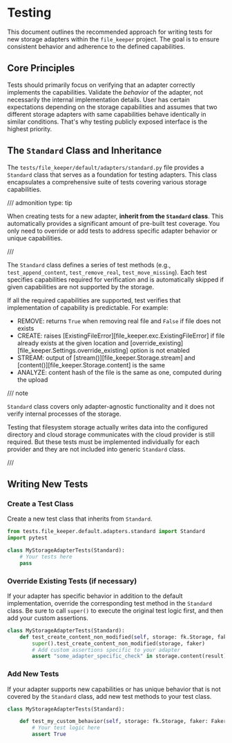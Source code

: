 # Testing

This document outlines the recommended approach for writing tests for new
storage adapters within the `file_keeper` project.  The goal is to ensure
consistent behavior and adherence to the defined capabilities.

## Core Principles

Tests should primarily focus on verifying that an adapter correctly implements
the capabilities. Validate the *behavior* of the adapter, not necessarily the
internal implementation details. User has certain expectations depending on the
storage capabilities and assumes that two different storage adapters with same
capabilities behave identically in similar conditions. That's why testing
publicly exposed interface is the highest priority.

## The `Standard` Class and Inheritance

The `tests/file_keeper/default/adapters/standard.py` file provides a `Standard`
class that serves as a foundation for testing adapters. This class encapsulates
a comprehensive suite of tests covering various storage capabilities.

/// admonition
    type: tip

When creating tests for a new adapter, **inherit from the `Standard`
class**. This automatically provides a significant amount of pre-built test
coverage.  You only need to override or add tests to address specific adapter
behavior or unique capabilities.

///


The `Standard` class defines a series of test methods (e.g.,
`test_append_content`, `test_remove_real`, `test_move_missing`). Each test
specifies capabilities required for verification and is automatically skipped
if given capabilities are not supported by the storage.

If all the required capabilities are supported, test verifies that
implementation of capability is predictable. For example:

* REMOVE: returns `True` when removing real file and `False` if file does not exists
* CREATE: raises [ExistingFileError][file_keeper.exc.ExistingFileError] if file
  already exists at the given location and
  [override_existing][file_keeper.Settings.override_existing] option is not
  enabled
* STREAM: output of [stream()][file_keeper.Storage.stream] and
  [content()][file_keeper.Storage.content] is the same
* ANALYZE: content hash of the file is the same as one, computed during the upload


/// note

`Standard` class covers only adapter-agnostic functionality and it does not
verify internal processes of the storage.

Testing that filesystem storage actually writes data into the configured
directory and cloud storage communicates with the cloud provider is still
required. But these tests must be implemented individually for each provider
and they are not included into generic `Standard` class.

///

## Writing New Tests

### Create a Test Class

Create a new test class that inherits from `Standard`.

```py
from tests.file_keeper.default.adapters.standard import Standard
import pytest

class MyStorageAdapterTests(Standard):
    # Your tests here
    pass
```

### Override Existing Tests (if necessary)

If your adapter has specific behavior in addition to the default
implementation, override the corresponding test method in the `Standard` class.
Be sure to call `super()` to execute the original test logic first, and then
add your custom assertions.

```py
class MyStorageAdapterTests(Standard):
    def test_create_content_non_modified(self, storage: fk.Storage, faker: Faker):
        super().test_create_content_non_modified(storage, faker)
        # Add custom assertions specific to your adapter
        assert "some_adapter_specific_check" in storage.content(result)
```

### Add New Tests

If your adapter supports new capabilities or has unique behavior that is not
covered by the `Standard` class, add new test methods to your test class.

```py
class MyStorageAdapterTests(Standard):

    def test_my_custom_behavior(self, storage: fk.Storage, faker: Faker):
        # Your test logic here
        assert True
```
